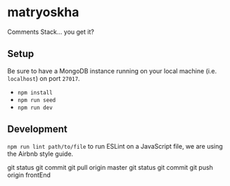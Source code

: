 # matryoskha
Comments Stack... you get it?

## Setup
Be sure to have a MongoDB instance running on your local machine (i.e. `localhost`) on port `27017`.

* `npm install`
* `npm run seed`
* `npm run dev`

## Development

`npm run lint path/to/file` to run ESLint on a JavaScript file, we are using the Airbnb style guide.


git status
git commit
git pull origin master
git status
git commit 
git push origin frontEnd